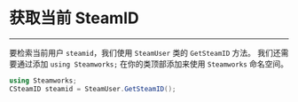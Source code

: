 # 获取当前 SteamID
---
要检索当前用户 <code class="lang-csharp">steamid</code>，我们使用 <code class="lang-csharp">SteamUser</code> 类的 <code class="lang-csharp">GetSteamID</code> 方法。
我们还需要通过添加 <code class="lang-csharp">using Steamworks;</code> 在你的类顶部添加来使用 <code class="lang-csharp">Steamworks</code> 命名空间。
```csharp
using Steamworks;
CSteamID steamid = SteamUser.GetSteamID();
```